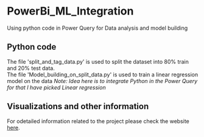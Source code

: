 # PowerBi_ML_Integration
Using python code in Power Query for Data analysis and model building

## Python code

The file 'split_and_tag_data.py' is used to split the dataset into 80% train and 20% test data. <br>
The file 'Model_building_on_split_data.py' is used to train a linear regression model on the data
<i>Note: Idea here is to integrate Python in the Power Query for that I have picked Linear regression</i>

## Visualizations and other information
For odetailed information related to the project please check the website [here](http://<yet_to_be_added>.com/).
